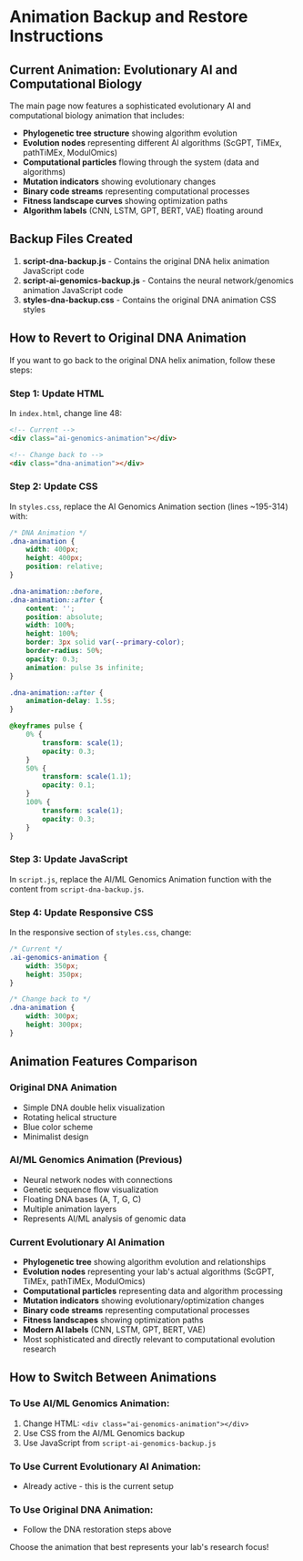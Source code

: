 # Animation Backup and Restore Instructions

## Current Animation: Evolutionary AI and Computational Biology

The main page now features a sophisticated evolutionary AI and computational biology animation that includes:
- **Phylogenetic tree structure** showing algorithm evolution
- **Evolution nodes** representing different AI algorithms (ScGPT, TiMEx, pathTiMEx, ModulOmics)
- **Computational particles** flowing through the system (data and algorithms)
- **Mutation indicators** showing evolutionary changes
- **Binary code streams** representing computational processes
- **Fitness landscape curves** showing optimization paths
- **Algorithm labels** (CNN, LSTM, GPT, BERT, VAE) floating around

## Backup Files Created

1. **script-dna-backup.js** - Contains the original DNA helix animation JavaScript code
2. **script-ai-genomics-backup.js** - Contains the neural network/genomics animation JavaScript code
3. **styles-dna-backup.css** - Contains the original DNA animation CSS styles

## How to Revert to Original DNA Animation

If you want to go back to the original DNA helix animation, follow these steps:

### Step 1: Update HTML
In `index.html`, change line 48:
```html
<!-- Current -->
<div class="ai-genomics-animation"></div>

<!-- Change back to -->
<div class="dna-animation"></div>
```

### Step 2: Update CSS
In `styles.css`, replace the AI Genomics Animation section (lines ~195-314) with:
```css
/* DNA Animation */
.dna-animation {
    width: 400px;
    height: 400px;
    position: relative;
}

.dna-animation::before,
.dna-animation::after {
    content: '';
    position: absolute;
    width: 100%;
    height: 100%;
    border: 3px solid var(--primary-color);
    border-radius: 50%;
    opacity: 0.3;
    animation: pulse 3s infinite;
}

.dna-animation::after {
    animation-delay: 1.5s;
}

@keyframes pulse {
    0% {
        transform: scale(1);
        opacity: 0.3;
    }
    50% {
        transform: scale(1.1);
        opacity: 0.1;
    }
    100% {
        transform: scale(1);
        opacity: 0.3;
    }
}
```

### Step 3: Update JavaScript
In `script.js`, replace the AI/ML Genomics Animation function with the content from `script-dna-backup.js`.

### Step 4: Update Responsive CSS
In the responsive section of `styles.css`, change:
```css
/* Current */
.ai-genomics-animation {
    width: 350px;
    height: 350px;
}

/* Change back to */
.dna-animation {
    width: 300px;
    height: 300px;
}
```

## Animation Features Comparison

### Original DNA Animation
- Simple DNA double helix visualization
- Rotating helical structure
- Blue color scheme
- Minimalist design

### AI/ML Genomics Animation (Previous)
- Neural network nodes with connections
- Genetic sequence flow visualization
- Floating DNA bases (A, T, G, C)
- Multiple animation layers
- Represents AI/ML analysis of genomic data

### Current Evolutionary AI Animation
- **Phylogenetic tree** showing algorithm evolution and relationships
- **Evolution nodes** representing your lab's actual algorithms (ScGPT, TiMEx, pathTiMEx, ModulOmics)
- **Computational particles** representing data and algorithm processing
- **Mutation indicators** showing evolutionary/optimization changes
- **Binary code streams** representing computational processes
- **Fitness landscapes** showing optimization paths
- **Modern AI labels** (CNN, LSTM, GPT, BERT, VAE)
- Most sophisticated and directly relevant to computational evolution research

## How to Switch Between Animations

### To Use AI/ML Genomics Animation:
1. Change HTML: `<div class="ai-genomics-animation"></div>`
2. Use CSS from the AI/ML Genomics backup
3. Use JavaScript from `script-ai-genomics-backup.js`

### To Use Current Evolutionary AI Animation:
- Already active - this is the current setup

### To Use Original DNA Animation:
- Follow the DNA restoration steps above

Choose the animation that best represents your lab's research focus!